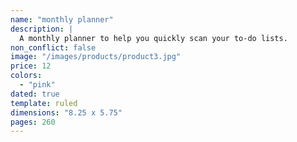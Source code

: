 ```yaml
---
name: "monthly planner"
description: |
  A monthly planner to help you quickly scan your to-do lists.
non_conflict: false
image: "/images/products/product3.jpg"
price: 12
colors:
  - "pink"
dated: true
template: ruled
dimensions: "8.25 x 5.75"
pages: 260
---
```

